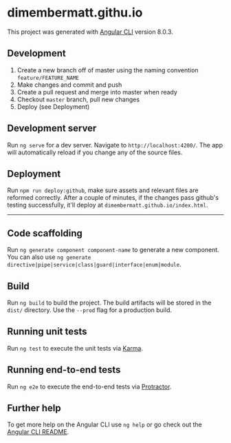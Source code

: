 # dimembermatt.githu.io

This project was generated with [Angular CLI](https://github.com/angular/angular-cli) version 8.0.3.

## Development

1. Create a new branch off of master using the naming convention `feature/FEATURE_NAME`
2. Make changes and commit and push
3. Create a pull request and merge into master when ready
4. Checkout `master` branch, pull new changes
5. Deploy (see Deployment)

## Development server

Run `ng serve` for a dev server. Navigate to `http://localhost:4200/`. The app will automatically reload if you change any of the source files.

## Deployment
Run `npm run deploy:github`, make sure assets and relevant files are reformed correctly. After a couple of minutes, if the changes pass github's testing successfully, it'll deploy at `dimembermatt.github.io/index.html`.

---
## Code scaffolding

Run `ng generate component component-name` to generate a new component. You can also use `ng generate directive|pipe|service|class|guard|interface|enum|module`.

## Build

Run `ng build` to build the project. The build artifacts will be stored in the `dist/` directory. Use the `--prod` flag for a production build.

## Running unit tests

Run `ng test` to execute the unit tests via [Karma](https://karma-runner.github.io).

## Running end-to-end tests

Run `ng e2e` to execute the end-to-end tests via [Protractor](http://www.protractortest.org/).

## Further help

To get more help on the Angular CLI use `ng help` or go check out the [Angular CLI README](https://github.com/angular/angular-cli/blob/master/README.md).
